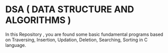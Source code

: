 # DSA ( DATA STRUCTURE AND ALGORITHMS )
In this Repository , you are found some basic fundamental programs based on Traversing, Insertion, Updation, Deletion, Searching, Sorting in C language.
